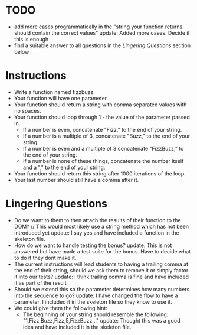 # TODO

- add more cases programmatically in the "string your function returns should contain the correct values"
    update: Added more cases. Decide if this is enough
- find a suitable answer to all questions in the _Lingering Questions_ section below

# Instructions

- Write a function named fizzbuzz.
- Your function will have one parameter.
- Your function should return a string with comma separated values with no spaces.
- Your function should loop through 1 - the value of the parameter passed in.
  - If a number is even, concatenate "Fizz," to the end of your string.
  - If a number is a multiple of 3, concatenate "Buzz," to the end of your string.
  - If a number is even and a multiple of 3 concatenate "FizzBuzz," to the end of your string.
  - If a number is none of these things, concatenate the number itself and a "," to the end of your string.
- Your function should return this string after 1000 iterations of the loop.
- Your last number should still have a comma after it.

# Lingering Questions

- Do we want to them to then attach the results of their function to the DOM? // This would most likely use a string method which has not been introduced yet
    update: I say yes and have included a function in the skeleton file.
- How do we want to handle testing the bonus?
    update: This is not answered but have made a test suite for the bonus. Have to decide what to do if they dont make it.
- The current instructions will lead students to having a trailing comma at the end of their string, should we ask them to remove it or simply factor it into our tests?
    update: I think trailing comma is fine and have included it as part of the result
- Should we extend this so the parameter determines how many numbers into the sequence to go?
    update: I have changed the flow to have a parameter. I included it in the skeleton file so they know to use it.
- We could give them the following hint:
  - The beginning of your string should resemble the following: "1,Fizz,Buzz,Fizz,5,FizzBuzz..."
    update: Thought this was a good idea and have included it in the skeleton file.
